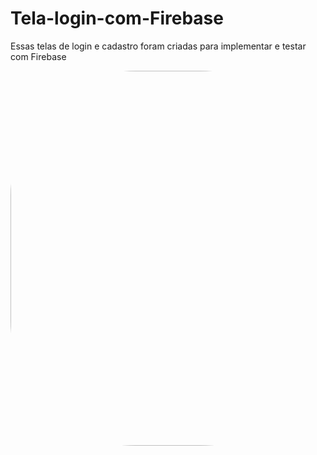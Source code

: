 # Tela-login-com-Firebase
Essas telas de login e cadastro foram criadas para implementar e testar com Firebase


<img align="center" height="600" style="border-radius:200px;" src="https://media.discordapp.net/attachments/882496817550483510/898071984209031188/Captura_de_Tela_2021-10-14_as_01.56.54.png?width=304&height=569">
